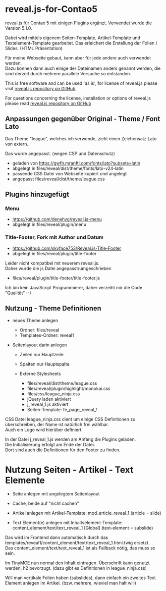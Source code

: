 # reveal.js-for-Contao5
reveal.js für Contao 5 mit einigen Plugins ergänzt. Verwendet wurde die Version 5.1.0.

Dabei wird mittels eigenem Seiten-Template, Artikel-Template und Textelement-Template gearbeitet. Das erleichert die Erstellung der Folien / Slides. (HTML Präsentation)

Für meine Webseite gebaut, kann aber für jede andere auch verwendet werden.<br>
Dazu können dann auch einige der Dateinamen anders genannt werden, die sind derzeit durch mehrere parallele Versuche so entstanden.

This is free software and can be used 'as is', for license of reveal.js please visit <a href="https://github.com/hakimel/reveal.js" target="_blank">reveal.js repository on GitHub</a> 

For questions concerning the license, installation or options of reveal.js please read <a href="https://github.com/hakimel/reveal.js" target="_blank">reveal.js repository on GitHub</a> 

## Anpassungen gegenüber Original - Theme / Font Lato

Das Theme "league", welches ich verwende, zieht einen Zeichensatz Lato von extern.

Das wurde angepasst. (wegen CSP und Datenschutz)

- geladen von https://gwfh.mranftl.com/fonts/lato?subsets=latin
- abgelegt in files/reveal/dist/theme/fonts/lato-v24-latin
- passende CSS Datei von Webseite kopiert und angelegt
- angepasst files/reveal/dist/theme/league.css 

## Plugins hinzugefügt
### Menu
- https://github.com/denehyg/reveal.js-menu
- abgelegt in files/reveal/plugin/menu

### Title-Footer, Fork mit Author und Datum
- https://github.com/skyface753/Reveal.js-Title-Footer
- abgelegt in files/reveal/plugin/title-footer

Leider nicht kompatibel mit neuerem reveal.js.<br>
Daher wurde die js Datei angepasst/umgeschrieben
- files/reveal/plugin/title-footer/title-footer.js

Ich bin kein JavaScript Programmierer, daher verzeiht mir die Code "Qualität" :-) 

## Nutzung - Theme Definitionen
- neues Theme anlegen
  - Ordner: files/reveal
  - Templates-Ordner: reveal1

- Seitenlayout darin anlegen
  - Zeilen nur Hauptzeile
  - Spalten nur Hauptspalte

  - Externe Stylesheets
    - files/reveal/dist/theme/league.css
    - files/reveal/plugin/highlight/monokai.css
    - files/css/league_ninja.css
    - jQuery laden aktiviert
    - j_reveal_1.js aktiviert
    - Seiten-Template: fe_page_reveal_1

CSS Datei league_ninja.css dient um einige CSS Definitionen zu überschreiben, der Name ist natürlich frei wählbar.<br>
Auch ein Logo wird hierüber definiert.

In der Datei j_reveal_1.js werden am Anfang die Plugins geladen.<br>
Die Initialisierung erfolgt am Ende der Datei.<br>
Dort sind auch die Definitionen für den Footer zu finden.


# Nutzung Seiten - Artikel - Text Elemente
- Seite anlegen mit angelegtem Seitenlayout
- Cache, beide auf "nicht cachen"

- Artikel anlegen mit Artikel-Template: mod_article_reveal_1 (article = slide)
- Text Element(e) anlegen mit Inhaltselement-Template: content_element/text/text_reveal_1 [Global] (text-element = subslide)

Das wird im Frontend dann automatisch durch das templates/reveal1/content_element/text/text_reveal_1.html.twig ersetzt.<br>
Das content_element/text/text_reveal_1 ist als Fallback nötig, das muss so sein.

Im TinyMCE nun normal den Inhalt eintragen. Überschrift kann genutzt werden, h2 bevorzugt. (dazu gibt es Definitionen in league_ninja.css)

Will man vertikale Folien haben (subslides), dann einfach ein zweites Text Element anlegen im Artikel. (bzw. mehrere, wieviel man halt will)
